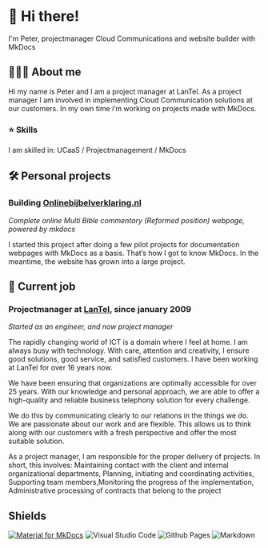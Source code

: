 # 👋 Hi there!
I'm Peter, projectmanager Cloud Communications and website builder with MkDocs

## 🙋🏻‍♂️ About me
Hi my name is Peter and I am a project manager at LanTel. As a project manager I am involved in implementing Cloud Communication solutions at our customers. In my own time i’m working on projects made with MkDocs.

### ⭐ Skills
I am skilled in: UCaaS / Projectmanagement / MkDocs

## 🛠️ Personal projects
### **Building [Onlinebijbelverklaring.nl](https://onlinebijbelverklaring.nl)**
_Complete online Multi Bible commentary (Reformed position) webpage, powered by mkdocs_

I started this project after doing a few pilot projects for documentation webpages with MkDocs as a basis. That’s how I got to know MkDocs. In the meantime, the website has grown into a large project.



## 🏢 Current job
### **Projectmanager at [LanTel](https://lantel.nl), since january 2009**  
_Started as an engineer, and now project manager_

The rapidly changing world of ICT is a domain where I feel at home. I am always busy with technology. With care, attention and creativity, I ensure good solutions, good service, and satisfied customers. I have been working at LanTel for over 16 years now.

We have been ensuring that organizations are optimally accessible for over 25 years. With our knowledge and personal approach, we are able to offer a high-quality and reliable business telephony solution for every challenge.

We do this by communicating clearly to our relations in the things we do. We are passionate about our work and are flexible. This allows us to think along with our customers with a fresh perspective and offer the most suitable solution.

As a project manager, I am responsible for the proper delivery of projects. In short, this involves: Maintaining contact with the client and internal organizational departments, Planning, initiating and coordinating activities, Supporting team members,Monitoring the progress of the implementation, Administrative processing of contracts that belong to the project

## Shields
[![Material for MkDocs](https://img.shields.io/badge/Material_for_MkDocs-526CFE?style=for-the-badge&logo=MaterialForMkDocs&logoColor=white)](https://squidfunk.github.io/mkdocs-material/)
![Visual Studio Code](https://img.shields.io/badge/Visual%20Studio%20Code-0078d7.svg?style=for-the-badge&logo=visual-studio-code&logoColor=white)
![Github Pages](https://img.shields.io/badge/github%20pages-121013?style=for-the-badge&logo=github&logoColor=white)
![Markdown](https://img.shields.io/badge/markdown-%23000000.svg?style=for-the-badge&logo=markdown&logoColor=white)
